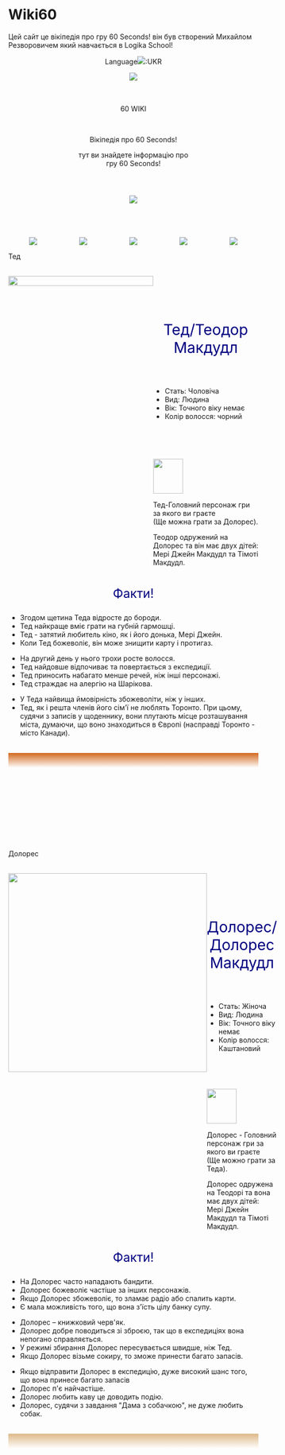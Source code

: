 # Wiki60
Цей сайт це вікіпедія про гру 60 Seconds! він був створений Михайлом Резворовичем який навчається в Logika School!
<html>
    <body>
        <main>
            <header>
        <p class="LANG"> Language<img src="https://cdn-icons-png.flaticon.com/512/281/281776.png">:UKR</p>
        <img class="LNG" src="https://robotgentleman.com/src/images/logos/60_seconds_logo.png"> <br> <br><br>
        <p> 60 WIKI</p>
        <br>
        <div style="display:flex;justify-content:center"> <p class="info">Вікіпедія про 60 Seconds!<br></p> </div>
        <div style="display:flex;justify-content:center; text-align:center"> тут ви знайдете інформацію про <br>гру 60 Seconds! </div>
 </header>
        <div style="display:flex;justify-content:center"> <img class="LOGO"src="https://gamefaqs.gamespot.com/a/box/8/4/4/909844_side.jpg"> </div>
        <nav>
        <br>
         <br>
          <br>
           <br>
        <div style="display:flex; justify-content: space-around"> 
            <img class="TED"src="https://cdn.cloudflare.steamstatic.com/steamcommunity/public/images/items/1012880/c7617ae255d929f6703517f47be6726d69e974ed.png">
            <img class="DOLORES"src="https://media.tenor.com/ADauynO7IfMAAAAi/dolores-delores.gif">
            <img class="MJ" src="https://media.tenor.com/Max2gGkkQbsAAAAi/rage-angry.gif">
            <img class="TIM" src="https://media.tenor.com/hPbL02SuOv4AAAAi/lol-evil-laugh.gif">
            <img class="SHAR" src="https://cdn.cloudflare.steamstatic.com/steamcommunity/public/images/items/1012880/a70478c91028fdc150a41479ea4506a040155226.png"> 
        </div> 
        </nav>
        </main>
    </body>
</html>
<html>
    <body>
        <div class="teddiv">
            <p class="headline">Тед</p> <br>
            <div style="display:flex">
                <img src="https://assets.mycast.io/characters/ted-9646601-normal.jpg?1673616598" height="100%"> 
                <div style="margin-top:60px">
                    <p style="font-size:30px; text-align:center; color:Navy;">Тед/Теодор Макдудл</p>  <br> 
                    <table >
                        <ul>
                            <li>Стать: Чоловіча </li>
                            <li>Вид: Людина </li>
                            <li>Вік: Точного віку немає </li>
                            <li>Колір волосся: чорний </li>
                        </ul>
                    </table>
                    <br> <br>
                    <div class="section"> 
                        <img src="https://www.pngall.com/wp-content/uploads/2016/03/Light-Bulb-PNG-HD.png" width="60px" height="70px" style="padding-top: 5%"> 
                        <div> 
                            <p>Тед-Головний персонаж гри за якого ви граєте<br>(Ще можна грати за Долорес). </p>
                            <p>Теодор одружений на Долорес та він має двух дітей: <br> Мері Джейн Макдудл та Тімоті Макдудл.</p>
                        </div>
                    </div>
                </div>
            </div>
            <p style="font-size:25px; text-align:center; color:Navy; ">Факти!</p>
                        <table>
                            <ul class="section1">
                                <li> Згодом щетина Теда відросте до бороди.</li>
                                <li> Тед найкраще вміє грати на губній гармошці.</li>
                                <li> Тед - затятий любитель кіно, як і його донька, Мері Джейн.</li>
                                <li> Коли Тед божеволіє, він може знищити карту і протигаз.</li>
                            </ul>
                            <ul class="section1">
                                <li> На другий день у нього трохи росте волосся.</li>
                                <li> Тед найдовше відпочиває та повертається з експедиції.</li>
                                <li> Тед приносить набагато менше речей, ніж інші персонажі.</li>
                                <li> Тед страждає на алергію на Шарікова.</li>
                                </ul>
                            <ul class="section1">
                                <li> У Теда найвища ймовірність збожеволіти, ніж у інших.</li>
                                <li> Тед, як і решта членів його сім'ї не люблять Торонто. При цьому, судячи з записів у щоденнику, вони плутають місце розташування міста, думаючи, що воно знаходиться в Європі (насправді Торонто - місто Канади).</li>
                            </ul>
                        </table>
                        <p style="width100%; height:30px; background-image: linear-gradient( chocolate, white);"> </p>
        </div>
<br>
<br>
<br>
<br>
<br>
<br>
<br>
<br>
<div class="dolordiv">
            <p class="headline1">Долорес</p> <br>
            <div style="display:flex">
                <img src="https://static.wikia.nocookie.net/60secs/images/8/87/Dolores-0.png/revision/latest?cb=20150809162506&path-prefix=ru" height="400px"> 
                <div style="margin-top:60px">
                    <p style="font-size:30px; text-align:center; color:Navy;">Долорес/Долорес Макдудл</p>  <br> 
                    <table >
                        <ul>
                            <li> Стать: Жіноча </li>
                            <li> Вид: Людина </li>
                            <li>Вік: Точного віку немає </li>
                            <li>Колір волосся: Каштановий </li>
                        </ul>
                    </table>
                    <br> <br>
                    <div class="section2"> 
                        <img src="https://www.pngall.com/wp-content/uploads/2016/03/Light-Bulb-PNG-HD.png" width="60px" height="70px" style="padding-top: 5%"> 
                        <div> 
                            <p>Долорес - Головний персонаж гри за якого ви граєте<br>(Ще можно грати  за Теда). </p>
                            <p>Долорес одружена на Теодорi та вона має двух дітей: <br> Мері Джейн Макдудл та Тімоті Макдудл.</p> 
                        </div>
                    </div>
                </div>
            </div>
            <p style="font-size:25px; text-align:center; color:Navy; ">Факти!</p>
                        <table>
                            <ul class="section1">
                                <li> На Долорес часто нападають бандити.</li>
                                <li> Долорес божеволіє частіше за інших персонажів.</li>
                                <li> Якщо Долорес збожеволіє, то зламає радіо або спалить карти.</li>
                                <li> Є мала можливість того, що вона з'їсть цілу банку супу.</li>
                            </ul>
                            <ul class="section1">
                                <li> Долорес – книжковий черв'як.</li>
                                <li> Долорес добре поводиться зі зброєю, так що в експедиціях вона непогано справляється.</li>
                                <li> У режимі збирання Долорес пересувається швидше, ніж Тед.</li>
                                <li> Якщо Долорес візьме сокиру, то зможе принести багато запасів.</li>
                                </ul>
                            <ul class="section1">
                                <li> Якщо відправити Долорес в експедицію, дуже високий шанс того, що вона принесе багато запасів </li>
                                <li> Долорес п'є найчастіше.</li>
                                <li> Долорес любить каву це доводить подію.</li>
                                <li> Долорес, судячи з завдання "Дама з собачкою", не дуже любить собак.</li>
                            </ul>
                        </table>
                        <p style="width100%; height:30px; background-image: linear-gradient( burlywood, white);"> </p>
        </div>
        <br>
    </body>
</html>
